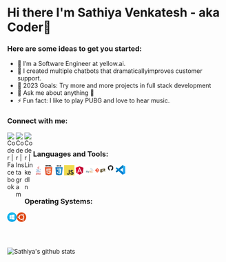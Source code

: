 # Hi there I'm Sathiya Venkatesh - aka Coder👋

### Here are some ideas to get you started:

- 🔭 I’m a Software Engineer at yellow.ai.
- 🌱 I created multiple chatbots that dramaticallyimproves customer support.
- 🥅 2023 Goals: Try more and more projects in full stack development
- 💬 Ask me about anything 🤣
- ⚡ Fun fact: I like to play PUBG and love to hear music.

### Connect with me:

[<img align="left" alt="Coder | Facebook" width="20px" src="https://cdn.jsdelivr.net/npm/simple-icons@v3/icons/facebook.svg" />][facebook]
[<img align="left" alt="Coder | Instagram" width="20px" src="https://cdn.jsdelivr.net/npm/simple-icons@v3/icons/instagram.svg" />][instagram]
[<img align="left" alt="Coder | LinkedIn" width="20px" src="https://cdn.jsdelivr.net/npm/simple-icons@v3/icons/linkedin.svg" />][linkedin]

<br />

### Languages and Tools:

[<img align="left" alt="JAVA" width="24px" src="https://github.com/sathiyavenkatesh9086/icons/blob/master/java.png" />][webdevplaylist]
[<img align="left" alt="HTML5" width="24px" src="https://raw.githubusercontent.com/github/explore/80688e429a7d4ef2fca1e82350fe8e3517d3494d/topics/html/html.png" />][webdevplaylist]
[<img align="left" alt="CSS3" width="24px" src="https://raw.githubusercontent.com/github/explore/80688e429a7d4ef2fca1e82350fe8e3517d3494d/topics/css/css.png" />][cssplaylist]
[<img align="left" alt="JavaScript" width="24px" src="https://raw.githubusercontent.com/github/explore/80688e429a7d4ef2fca1e82350fe8e3517d3494d/topics/javascript/javascript.png" />][jsplaylist]
[<img align="left" alt="Angular.Js" width="24px" src="https://github.com/sathiyavenkatesh9086/icons/blob/master/angular.png" />][webdevplaylist]
[<img align="left" alt="MySQL" width="24px" src="https://raw.githubusercontent.com/github/explore/80688e429a7d4ef2fca1e82350fe8e3517d3494d/topics/mysql/mysql.png" />][webdevplaylist]
[<img align="left" alt="Git" width="24px" src="https://raw.githubusercontent.com/github/explore/80688e429a7d4ef2fca1e82350fe8e3517d3494d/topics/git/git.png" />][webdevplaylist]
[<img align="left" alt="GitHub" width="24px" src="https://github.com/sathiyavenkatesh9086/icons/blob/master/github.jpg" />][webdevplaylist]

[<img align="left" alt="Visual Studio Code" width="22px" src="https://raw.githubusercontent.com/github/explore/80688e429a7d4ef2fca1e82350fe8e3517d3494d/topics/visual-studio-code/visual-studio-code.png" />][webdevplaylist]

<br />

<br />

<br />

### Operating Systems:


[<img align="left" alt="Windows10" width="22px" src="https://github.com/sathiyavenkatesh9086/icons/blob/master/10.png" />][webdevplaylist]
[<img align="left" alt="Ubuntu" width="22px" src="https://github.com/sathiyavenkatesh9086/icons/blob/master/ubuntu.png" />][webdevplaylist]

<br />
<br />
<br />
<br />

![Sathiya's github stats](https://github-readme-stats.vercel.app/api?username=sathiyavenkatesh9086&show_icons=true&theme=radical)


[facebook]: https://www.facebook.com/sathiya.venkatesh/
[instagram]: https://www.instagram.com/sathiyavenkatesh9086/
[linkedin]: https://www.linkedin.com/in/sathiya-venkatesh-3ab21a1b4/
[webdevplaylist]: a
[jsplaylist]: a
[cssplaylist]: a
[reactplaylist]: a 
